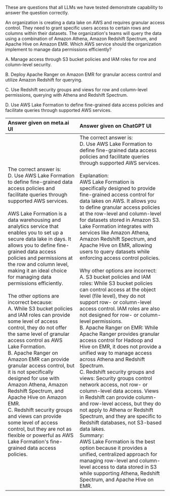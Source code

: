 These are questions that all LLMs we have tested demonstrate capability to answer the question correctly.

An organization is creating a data lake on AWS and requires granular access control. They need to grant specific users access to certain rows and columns within their datasets. The organization's teams will query the data using a combination of Amazon Athena, Amazon Redshift Spectrum, and Apache Hive on Amazon EMR. Which AWS service should the organization implement to manage data permissions efficiently?

A. Manage access through S3 bucket policies and IAM roles for row and column-level security.

B. Deploy Apache Ranger on Amazon EMR for granular access control and utilize Amazon Redshift for querying.

C. Use Redshift security groups and views for row and column-level permissions, querying with Athena and Redshift Spectrum.

D. Use AWS Lake Formation to define fine-grained data access policies and facilitate queries through supported AWS services.

|Answer given on meta.ai UI|Answer given on ChatGPT UI|
|:------|:------|
|The correct answer is:<br>D. Use AWS Lake Formation to define fine-grained data access policies and facilitate queries through supported AWS services.<br><br>AWS Lake Formation is a data warehousing and analytics service that enables you to set up a secure data lake in days. It allows you to define fine-grained data access policies and permissions at the row and column level, making it an ideal choice for managing data permissions efficiently.<br><br>The other options are incorrect because:<br>A. While S3 bucket policies and IAM roles can provide some level of access control, they do not offer the same level of granular access control as AWS Lake Formation.<br>B. Apache Ranger on Amazon EMR can provide granular access control, but it is not specifically designed for use with Amazon Athena, Amazon Redshift Spectrum, and Apache Hive on Amazon EMR.<br>C. Redshift security groups and views can provide some level of access control, but they are not as flexible or powerful as AWS Lake Formation's fine-grained data access policies.|The correct answer is:<br>D. Use AWS Lake Formation to define fine-grained data access policies and facilitate queries through supported AWS services.<br><br>Explanation:<br>AWS Lake Formation is specifically designed to provide fine-grained access control for data lakes on AWS. It allows you to define granular access policies at the row-level and column-level for datasets stored in Amazon S3. Lake Formation integrates with services like Amazon Athena, Amazon Redshift Spectrum, and Apache Hive on EMR, allowing users to query datasets while enforcing access control policies.<br><br>Why other options are incorrect:<br>A. S3 bucket policies and IAM roles: While S3 bucket policies can control access at the object level (file level), they do not support row- or column-level access control. IAM roles are also not designed for row- or column-level permissions.<br>B. Apache Ranger on EMR: While Apache Ranger provides granular access control for Hadoop and Hive on EMR, it does not provide a unified way to manage access across Athena and Redshift Spectrum.<br>C. Redshift security groups and views: Security groups control network access, not row- or column-level data access. Views in Redshift can provide column- and row-level access, but they do not apply to Athena or Redshift Spectrum, and they are specific to Redshift databases, not S3-based data lakes.<br>Summary:<br>AWS Lake Formation is the best option because it provides a unified, centralized approach for managing row-level and column-level access to data stored in S3 while supporting Athena, Redshift Spectrum, and Apache Hive on EMR.|


